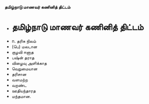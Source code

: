 **தமிழ்நாடு மாணவர் கணினித் திட்டம்**
- # தமிழ்நாடு மாணவர் கணினித் திட்டம்
- n. தரிசு நிலம்
- (பெ) மலடான
- குழவி ஈனாத
- பஷ்ன் தராத
- விழைவு அளிக்காத
- வெறுமையான
- தரிசான
- வளமற்ற
- வறண்ட
- ஊதியந்தாரத
- மந்தமான.

